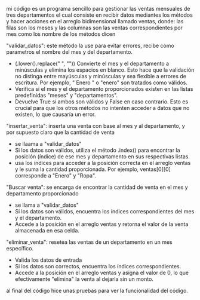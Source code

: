 mi código es un programa sencillo para gestionar las ventas mensuales de tres departamentos el cual consiste en recibir datos mediantes los métodos y hacer acciones en el arreglo bidimensional llamado ventas, donde: las filas son los meses y
las columnas son las ventas correspondientes por mes como los nombre de los métodos dicen

"validar_datos": este método la use para evitar errores, recibe como parametros el nombre del mes y del departamento.

  * (.lower().replace(" ", "")) Convierte el mes y el departamento a minúsculas y elimina los espacios en blanco.
    Esto hace que la validación no distinga entre mayúsculas y minúsculas y sea flexible a errores de escritura. Por ejemplo, " Enero " o "enero" son tratados como válidos.
  * Verifica si el mes y el departamento proporcionados existen en las listas predefinidas "meses" y "departamentos".
  * Devuelve True si ambos son válidos y False en caso contrario. Esto es crucial para que los otros métodos no intenten acceder a datos que no existen, lo que causaría un error.

"insertar_venta": inserta una venta con base al mes y al departamento, y por supuesto claro que la cantidad de venta
* se llaama a "validar_datos"
* Si los datos son válidos, utiliza el método .index() para encontrar la posición (índice) de ese mes y departamento en sus respectivas listas.
*  usa los índices para acceder a la posición correcta en el arreglo ventas y le suma la cantidad proporcionada. Por ejemplo, ventas[0][0] corresponde a "Enero" y "Ropa".

"Buscar venta": se encarga de encontrar la cantidad de venta en el mes y departamento proporcionado
* se llama a "validar_datos"
* Si los datos son válidos, encuentra los índices correspondientes del mes y el departamento.
* Accede a la posición en el arreglo ventas y retorna el valor de la venta almacenada en esa celda.

"eliminar_venta": resetea las ventas de un departamento en un mes específico.
* Valida los datos de entrada
* Si los datos son correctos, encuentra los índices correspondientes.
* Accede a la posición en el arreglo ventas y asigna el valor de 0, lo que efectivamente "elimina" la venta al dejarla sin un monto.

al final del código hice unas pruebas para ver la funcionalidad del código.
